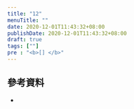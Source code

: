 ```yaml
---
title: "12"
menuTitle: ""
date: 2020-12-01T11:43:32+08:00
publishDate: 2020-12-01T11:43:32+08:00
draft: true
tags: [""]
pre : "<b>[] </b>"
---
```


## 參考資料
- []()
